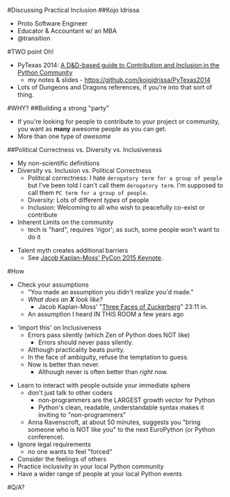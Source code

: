 #Discussing Practical Inclusion
##Kojo Idrissa
-  Proto Software Engineer
-  Educator & Accountant w/ an MBA
-  @transition

#TWO point Oh!
-  PyTexas 2014: [A D&D-based guide to Contribution and Inclusion in the Python Community](https://www.youtube.com/watch?v=Xpd9ms2v3Yc)
    +  my notes & slides - https://github.com/kojoidrissa/PyTexas2014
-  Lots of Dungeons and Dragons references, if you're into that sort of thing.

#WHY?
##Building a strong "party"
-  If you're looking for people to contribute to your project or community, you want as **many** awesome people as you can get.
-  More than one type of *awesome*

##Political Correctness vs. Diversity vs. Inclusiveness
-  My non-scientific definitions
-  Diversity vs. Inclusion vs. Political Correctness
    +  Political correctness: I hate `derogatory term for a group of people` but I've been told I can't call them `derogatory term`. I'm supposed to call them `PC term for a group of people`.
    +  Diversity: Lots of different *types* of people
    +  Inclusion: Welcoming to all who wish to peacefully co-exist or contribute
-  Inherent Limits on the community
    +  tech is "hard", requires 'rigor'; as such, some people won't want to do it
+  Talent myth creates additional barriers
    *  See [Jacob Kaplan-Moss' PyCon 2015 Keynote](https://www.youtube.com/watch?v=hIJdFxYlEKE).

#How
-  Check your assumptions
    +  "You made an assumption you didn't realize you'd made."
    +  *What does an **X** look like?*
        +  Jacob Kaplan-Moss' "[Three Faces of Zuckerberg](https://www.youtube.com/watch?v=hIJdFxYlEKE)" 23:11 in.
    -  An assumption I heard IN THIS ROOM a few years ago
+  'import this' on Inclusiveness
    -  Errors pass silently (which Zen of Python does NOT like)
        +  Errors should never pass silently.
    -  Although practicality beats purity.
    -  In the face of ambiguity, refuse the temptation to guess.
    -  Now is better than never.
        +  Although never is often better than *right* now.
-  Learn to interact with people outside your immediate sphere
    +  don't just talk to other coders
        +  non-programmers are the LARGEST growth vector for Python
        +  Python's clean, readable, understandable syntax makes it inviting to "non-programmers"
    -  Anna Ravenscroft, at about 50 minutes, suggests you "bring someone who is NOT like you" to the next EuroPython (or Python conference).
-  Ignore legal requirements
    +  no one wants to feel "forced"
-  Consider the feelings of others
-  Practice inclusivity in your local Python community
-  Have a wider range of people at your local Python events


#Q/A?

